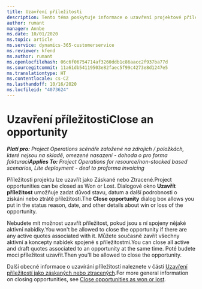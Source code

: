 ```yaml
---
title: Uzavření příležitosti
description: Tento téma poskytuje informace o uzavření projektové příležitosti.
author: rumant
manager: Annbe
ms.date: 10/01/2020
ms.topic: article
ms.service: dynamics-365-customerservice
ms.reviewer: kfend
ms.author: rumant
ms.openlocfilehash: 06c6f06754714af3260ddb1c86aacc2f937ba77d
ms.sourcegitcommit: 11a61db54119503e82faec5f99c4273e8d1247e5
ms.translationtype: HT
ms.contentlocale: cs-CZ
ms.lasthandoff: 10/16/2020
ms.locfileid: "4073624"
---
```

# <a name="close-an-opportunity"></a><span data-ttu-id="6a66c-103">Uzavření příležitosti</span><span class="sxs-lookup"><span data-stu-id="6a66c-103">Close an opportunity</span></span>

<span data-ttu-id="6a66c-104">_**Platí pro:** Project Operations scénáře založené na zdrojích / položkách, které nejsou na skladě, omezené nasazení - dohoda o pro forma fakturaci_</span><span class="sxs-lookup"><span data-stu-id="6a66c-104">_**Applies To:** Project Operations for resource/non-stocked based scenarios, Lite deployment - deal to proforma invoicing_</span></span>

<span data-ttu-id="6a66c-105">Příležitosti projektu lze uzavřít jako Záskané nebo Ztracené.</span><span class="sxs-lookup"><span data-stu-id="6a66c-105">Project opportunities can be closed as Won or Lost.</span></span> <span data-ttu-id="6a66c-106">Dialogové okno **Uzavřít příležitost** umožňuje zadat důvod stavu, datum a další podrobnosti o získání nebo ztrátě příležitosti.</span><span class="sxs-lookup"><span data-stu-id="6a66c-106">The **Close opportunity** dialog box allows you put in the status reason, date, and other details about win or loss of the opportunity.</span></span>

<span data-ttu-id="6a66c-107">Nebudete mít možnost uzavřít příležitost, pokud jsou s ní spojeny nějaké aktivní nabídky.</span><span class="sxs-lookup"><span data-stu-id="6a66c-107">You won't be allowed to close the opportunity if there are any active quotes associated with it.</span></span> <span data-ttu-id="6a66c-108">Můžete současně zavřít všechny aktivní a koncepty nabídek spojené s příležitostmi.</span><span class="sxs-lookup"><span data-stu-id="6a66c-108">You can close all active and draft quotes associated to an opportunity at the same time.</span></span> <span data-ttu-id="6a66c-109">Poté budete moci příležitost uzavřít.</span><span class="sxs-lookup"><span data-stu-id="6a66c-109">Then you'll be allowed to close the opportunity.</span></span>

<span data-ttu-id="6a66c-110">Další obecné informace o uzavírání příležitostí naleznete v části [Uzavření příležitostí jako záskaných nebo ztracených](https://docs.microsoft.com/dynamics365/sales-enterprise/close-opportunity-won-lost-sales).</span><span class="sxs-lookup"><span data-stu-id="6a66c-110">For more general information on closing opportunities, see [Close opportunities as won or lost](https://docs.microsoft.com/dynamics365/sales-enterprise/close-opportunity-won-lost-sales).</span></span>
